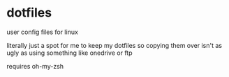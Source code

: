# dotfiles
user config files for linux


literally just a spot for me to keep my dotfiles so copying them over isn't as ugly as using something like onedrive or ftp

requires oh-my-zsh
